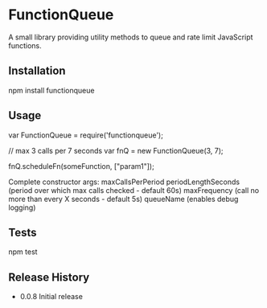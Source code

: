 FunctionQueue
=========

A small library providing utility methods to queue and rate limit JavaScript functions.

## Installation

  npm install functionqueue

## Usage

  var FunctionQueue = require('functionqueue');

  // max 3 calls per 7 seconds
  var fnQ = new FunctionQueue(3, 7);

  fnQ.scheduleFn(someFunction, ["param1"]);

  Complete constructor args:
    maxCallsPerPeriod
    periodLengthSeconds (period over which max calls checked - default 60s)
    maxFrequency (call no more than every X seconds - default 5s)
    queueName (enables debug logging)


## Tests

  npm test


## Release History

* 0.0.8 Initial release
